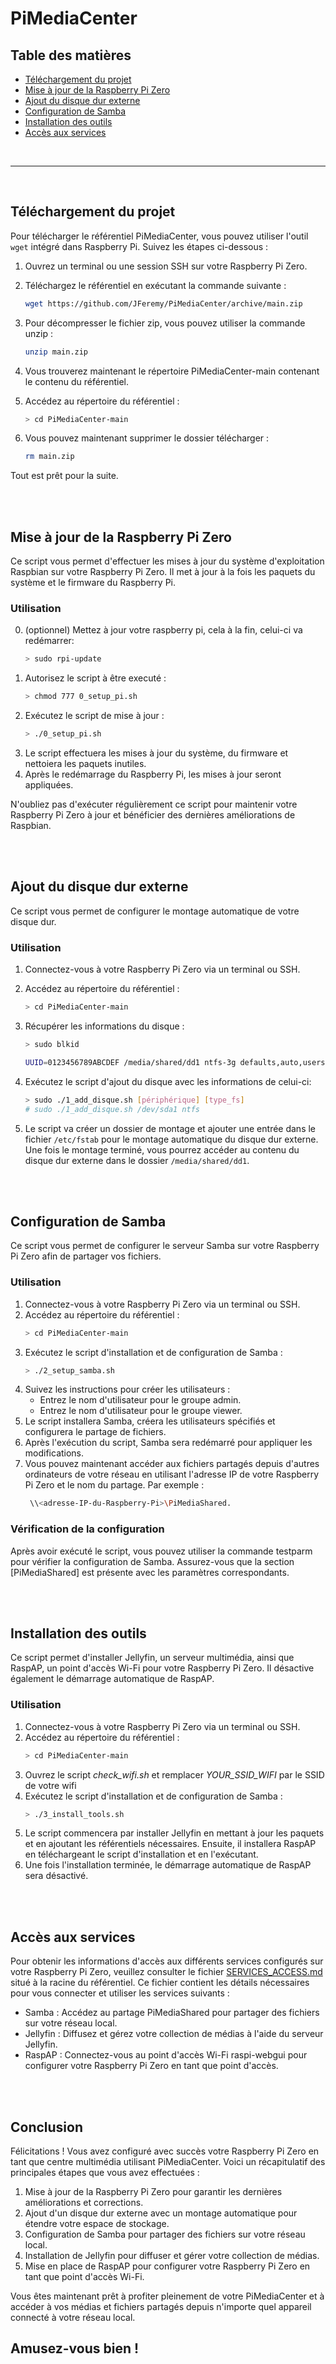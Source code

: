 # PiMediaCenter

## **Table des matières**

- [Téléchargement du projet](#téléchargement-du-projet)
- [Mise à jour de la Raspberry Pi Zero](#mise-à-jour-de-la-raspberry-pi-zero)
- [Ajout du disque dur externe](#ajout-du-disque-dur-externe)
- [Configuration de Samba](#configuration-de-samba)
- [Installation des outils](#installation-des-outils)
- [Accès aux services](#accès-aux-services)

</br>

---

</br>

## **Téléchargement du projet**

Pour télécharger le référentiel PiMediaCenter, vous pouvez utiliser l'outil `wget` intégré dans Raspberry Pi. Suivez les étapes ci-dessous :

1. Ouvrez un terminal ou une session SSH sur votre Raspberry Pi Zero.
2. Téléchargez le référentiel en exécutant la commande suivante :

   ```bash
   wget https://github.com/JFeremy/PiMediaCenter/archive/main.zip
   ```

3. Pour décompresser le fichier zip, vous pouvez utiliser la commande unzip :
   ```bash
   unzip main.zip
   ```
4. Vous trouverez maintenant le répertoire PiMediaCenter-main contenant le contenu du référentiel.
5. Accédez au répertoire du référentiel :
   ```bash
   > cd PiMediaCenter-main
   ```
6. Vous pouvez maintenant supprimer le dossier télécharger :
   ```bash
   rm main.zip
   ```

Tout est prêt pour la suite.

</br>
</br>

## **Mise à jour de la Raspberry Pi Zero**

Ce script vous permet d'effectuer les mises à jour du système d'exploitation Raspbian sur votre Raspberry Pi Zero. Il met à jour à la fois les paquets du système et le firmware du Raspberry Pi.

### **Utilisation**

0. (optionnel) Mettez à jour votre raspberry pi, cela à la fin, celui-ci va redémarrer:
   ```bash
   > sudo rpi-update
   ```
1. Autorisez le script à être executé :
   ```bash
   > chmod 777 0_setup_pi.sh
   ```
2. Exécutez le script de mise à jour :
   ```bash
   > ./0_setup_pi.sh
   ```
3. Le script effectuera les mises à jour du système, du firmware et nettoiera les paquets inutiles.
4. Après le redémarrage du Raspberry Pi, les mises à jour seront appliquées.

N'oubliez pas d'exécuter régulièrement ce script pour maintenir votre Raspberry Pi Zero à jour et bénéficier des dernières améliorations de Raspbian.

</br>
</br>

## **Ajout du disque dur externe**

Ce script vous permet de configurer le montage automatique de votre disque dur.

### **Utilisation**

1. Connectez-vous à votre Raspberry Pi Zero via un terminal ou SSH.
2. Accédez au répertoire du référentiel :
   ```bash
   > cd PiMediaCenter-main
   ```
3. Récupérer les informations du disque :

   ```bash
   > sudo blkid

   UUID=0123456789ABCDEF /media/shared/dd1 ntfs-3g defaults,auto,users,rw,nofail,noatime 0 0
   ```

4. Exécutez le script d'ajout du disque avec les informations de celui-ci:
   ```bash
   > sudo ./1_add_disque.sh [périphérique] [type_fs]
   # sudo ./1_add_disque.sh /dev/sda1 ntfs
   ```
5. Le script va créer un dossier de montage et ajouter une entrée dans le fichier `/etc/fstab` pour le montage automatique du disque dur externe. Une fois le montage terminé, vous pourrez accéder au contenu du disque dur externe dans le dossier `/media/shared/dd1`.

</br>
</br>

## **Configuration de Samba**

Ce script vous permet de configurer le serveur Samba sur votre Raspberry Pi Zero afin de partager vos fichiers.

### **Utilisation**

1. Connectez-vous à votre Raspberry Pi Zero via un terminal ou SSH.
2. Accédez au répertoire du référentiel :
   ```bash
   > cd PiMediaCenter-main
   ```
3. Exécutez le script d'installation et de configuration de Samba :
   ```bash
   > ./2_setup_samba.sh
   ```
4. Suivez les instructions pour créer les utilisateurs :
   - Entrez le nom d'utilisateur pour le groupe admin.
   - Entrez le nom d'utilisateur pour le groupe viewer.
5. Le script installera Samba, créera les utilisateurs spécifiés et configurera le partage de fichiers.
6. Après l'exécution du script, Samba sera redémarré pour appliquer les modifications.
7. Vous pouvez maintenant accéder aux fichiers partagés depuis d'autres ordinateurs de votre réseau en utilisant l'adresse IP de votre Raspberry Pi Zero et le nom du partage. Par exemple :
   ```bash
    \\<adresse-IP-du-Raspberry-Pi>\PiMediaShared.
   ```

### **Vérification de la configuration**

Après avoir exécuté le script, vous pouvez utiliser la commande testparm pour vérifier la configuration de Samba. Assurez-vous que la section [PiMediaShared] est présente avec les paramètres correspondants.

</br>
</br>

## **Installation des outils**

Ce script permet d'installer Jellyfin, un serveur multimédia, ainsi que RaspAP, un point d'accès Wi-Fi pour votre Raspberry Pi Zero. Il désactive également le démarrage automatique de RaspAP.

### **Utilisation**

1. Connectez-vous à votre Raspberry Pi Zero via un terminal ou SSH.
2. Accédez au répertoire du référentiel :
   ```bash
   > cd PiMediaCenter-main
   ```
3. Ouvrez le script _check_wifi.sh_ et remplacer _YOUR_SSID_WIFI_ par le SSID de votre wifi
4. Exécutez le script d'installation et de configuration de Samba :
   ```bash
   > ./3_install_tools.sh
   ```
5. Le script commencera par installer Jellyfin en mettant à jour les paquets et en ajoutant les référentiels nécessaires. Ensuite, il installera RaspAP en téléchargeant le script d'installation et en l'exécutant.
6. Une fois l'installation terminée, le démarrage automatique de RaspAP sera désactivé.

</br>
</br>

## **Accès aux services**

Pour obtenir les informations d'accès aux différents services configurés sur votre Raspberry Pi Zero, veuillez consulter le fichier [SERVICES_ACCESS.md](./SERVICES_ACCESS.md) situé à la racine du référentiel. Ce fichier contient les détails nécessaires pour vous connecter et utiliser les services suivants :

- Samba : Accédez au partage PiMediaShared pour partager des fichiers sur votre réseau local.
- Jellyfin : Diffusez et gérez votre collection de médias à l'aide du serveur Jellyfin.
- RaspAP : Connectez-vous au point d'accès Wi-Fi raspi-webgui pour configurer votre Raspberry Pi Zero en tant que point d'accès.

</br>
</br>

## **Conclusion**

Félicitations ! Vous avez configuré avec succès votre Raspberry Pi Zero en tant que centre multimédia utilisant PiMediaCenter. Voici un récapitulatif des principales étapes que vous avez effectuées :

1. Mise à jour de la Raspberry Pi Zero pour garantir les dernières améliorations et corrections.
2. Ajout d'un disque dur externe avec un montage automatique pour étendre votre espace de stockage.
3. Configuration de Samba pour partager des fichiers sur votre réseau local.
4. Installation de Jellyfin pour diffuser et gérer votre collection de médias.
5. Mise en place de RaspAP pour configurer votre Raspberry Pi Zero en tant que point d'accès Wi-Fi.

Vous êtes maintenant prêt à profiter pleinement de votre PiMediaCenter et à accéder à vos médias et fichiers partagés depuis n'importe quel appareil connecté à votre réseau local.

## Amusez-vous bien !
